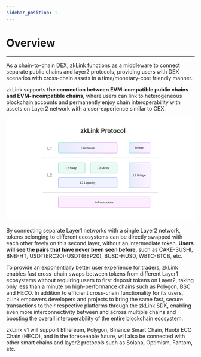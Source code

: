 ```yaml
---
sidebar_position: 1
---
```


# Overview

---
As a chain-to-chain DEX, zkLink functions as a middleware to connect separate public chains and layer2 protocols, providing users with DEX scenarios with cross-chain assets in a time/monetary-cost friendly manner.

zkLink supports **the connection between EVM-compatible public chains and EVM-incompatible chains**, where users can link to heterogeneous blockchain accounts and permanently enjoy chain interoperability with assets on Layer2 network with a user-experience similar to CEX.

![zkLink Structure](../../static/img/ProductStructure.jpg)

By connecting separate Layer1 networks with a single Layer2 network, tokens belonging to different ecosystems can be directly swapped with each other freely on this second layer, without an intermediate token. **Users will see the pairs that have never been seen before**, such as CAKE-SUSHI, BNB-HT, USDT(ERC20)-USDT(BEP20), BUSD-HUSD, WBTC-BTCB, etc.  

To provide an exponentially better user experience for traders, zkLink enables fast cross-chain swaps between tokens from different Layer1 ecosystems without requiring users to first deposit tokens on Layer2, taking only less than a minute on high-performance chains such as Polygon, BSC and HECO. In addition to efficient cross-chain functionality for its users, zLink empowers developers and projects to bring the same fast, secure transactions to their respective platforms through the zkLink SDK, enabling even more interconnectivity between and across multiple chains and boosting the overall interoperability of the entire blockchain ecosystem.


zkLink v1 will support Ethereum, Polygon, Binance Smart Chain, Huobi ECO Chain (HECO), and in the foreseeable future, will also be connected with other smart chains and layer2 protocols such as Solana, Optimism, Fantom, etc.
